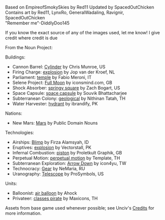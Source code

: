 Based on EmpireofSmokySkies by Red11
Updated by SpacedOutChicken    
Contains art by Red11, LynxRo, GeneralWadaling, Ravignir, SpacedOutChicken    
"Remember me"-DiddlyDoo145

If you know the exact source of any of the images used, let me know! I give credit where credit is due

From the Noun Project:

Buildings:
* Cannon Barrel: [Cylinder](https://thenounproject.com/term/cylinder/146124/) by Chris Munroe, US
* Firing Charge: [explosion](https://thenounproject.com/term/explosion/8021/) by Jop van der Kroef, NL
* Parliament: [temple](https://thenounproject.com/term/temple/28256/) by Fabio Meroni, IT 
* Selene Project: [Full Moon](https://thenounproject.com/term/full-moon/73076/) by iconsmind.com, GB
* Shock Absorber: [springy square](https://thenounproject.com/term/springy-square/2937134/) by Zach Bogart, US
* Space Capsule: [space capsule](https://thenounproject.com/term/space-capsule/517951/) by Souvik Bhattacharjee
* Subterranean Colony: [geological](https://thenounproject.com/term/geological/2631469/) by Nithinan Tatah, TH
* Water Harvester: [hydrant](https://thenounproject.com/term/hydrant/2121154/) by ibrandify, PK

Nations:
* New Mars: [Mars](https://thenounproject.com/term/mars/108/) by Public Domain Nouns

Technologies:
* Airships: [Blimp](https://thenounproject.com/term/blimp/3337681/) by Firza Alamsyah, ID
* Eruptives: [explosion](https://thenounproject.com/term/explosion/3679623/) by Vectorstall, PK
* Infernal Combustion: [piston](https://thenounproject.com/term/piston/1224/) by Proletkult Graphik, GB
* Perpetual Motion: [perpetual motion](https://thenounproject.com/term/perpetual-motion/2078464/) by Template, TH
* Subterranean Exploration: [Arrow Down](https://thenounproject.com/term/arrow-down/1168276/) by icon4yu, TW
* Technocracy: [Gear](https://thenounproject.com/term/gear/2481304/) by NeMaria, RU
* Uranography: [Telescope](https://thenounproject.com/term/telescope/1976706/) by ProSymbols, US

Units:
* Balloonist: [air balloon](https://thenounproject.com/term/air-balloon/3601274/) by Ahock
* Privateer: [classes pirate](https://thenounproject.com/term/classes-pirate/2360009/) by Maxicons, TH

Assets from base game used whenever possible; see Unciv's [Credits](https://github.com/yairm210/Unciv/blob/master/docs/Credits.md) for more information.